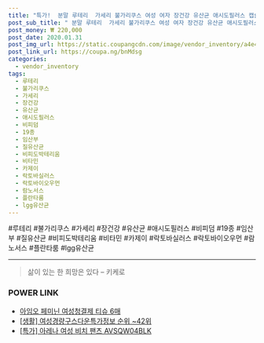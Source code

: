 ```yaml
--- 
title: "특가!  분말 루테리  가세리 불가리쿠스 여성 여자 장건강 유산균 애시도필러스 캡슐 비피덤 19종 임산부 닥터 질유산균 비피도박테리움 알약 비타민 카제이 락토바실러스 락토바이오우먼 롱검 람노서스 플란타룸 lgg유산균 아연 프로바이오틱..." 
post_sub_title: " 분말 루테리  가세리 불가리쿠스 여성 여자 장건강 유산균 애시도필러스 캡슐 비피덤 19종 임산부 닥터 질유산균 비피도박테리움 알약 비타민 카제이 락토바실러스 락토바이오우먼 롱검 람노서스 플란타룸 lgg유산균 아연 프로바이오틱스 500mg 셀렌 120회 퍼멘텀" 
post_money: ₩ 220,000 
post_date: 2020.01.31 
post_img_url: https://static.coupangcdn.com/image/vendor_inventory/a4e4/ec10eaaf91976a8afc58893f0af65c9bcb8668aa9659d8d42e1d7a7c760c.jpg 
post_link_url: https://coupa.ng/bnMdsg 
categories: 
  - vendor_inventory 
tags: 
  - 루테리 
  - 불가리쿠스 
  - 가세리 
  - 장건강 
  - 유산균 
  - 애시도필러스 
  - 비피덤 
  - 19종 
  - 임산부 
  - 질유산균 
  - 비피도박테리움 
  - 비타민 
  - 카제이 
  - 락토바실러스 
  - 락토바이오우먼 
  - 람노서스 
  - 플란타룸 
  - lgg유산균 
--- 
```

  #루테리 #불가리쿠스 #가세리 #장건강 #유산균 #애시도필러스 #비피덤 #19종 #임산부 #질유산균 #비피도박테리움 #비타민 #카제이 #락토바실러스 #락토바이오우먼 #람노서스 #플란타룸 #lgg유산균 
<hr> 

> 삶이 있는 한 희망은 있다  – 키케로 


### POWER LINK

* <a href="https://blog.naver.com/fasyy4321/221787029218" target="_blank">아임오 페미닌 여성청결제 티슈 6매</a>
* <a href="https://blog.naver.com/fasyy4321/221773400344" target="_blank"> [생활] 여성경량구스다운특가정보 순위 ~42위</a>
* <a href="https://blog.naver.com/santokki14/221792224386" target="_blank">[특가] 아레나 여성 비치 팬츠 AVSQW04BLK</a>
